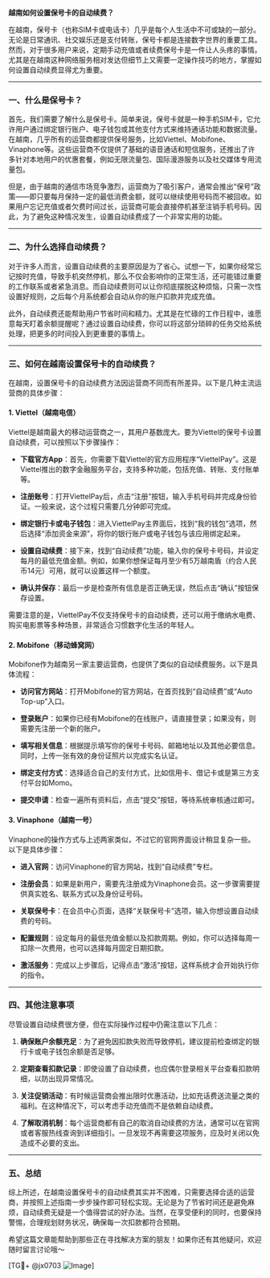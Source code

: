 **越南如何设置保号卡的自动续费？**

在越南，保号卡（也称SIM卡或电话卡）几乎是每个人生活中不可或缺的一部分。无论是日常通讯、社交娱乐还是支付转账，保号卡都是连接数字世界的重要工具。然而，对于很多用户来说，定期手动充值或者续费保号卡是一件让人头疼的事情。尤其是在越南这种网络服务相对发达但细节上又需要一定操作技巧的地方，掌握如何设置自动续费显得尤为重要。

---

### 一、什么是保号卡？

首先，我们需要了解什么是保号卡。简单来说，保号卡就是一种手机SIM卡，它允许用户通过绑定银行账户、电子钱包或其他支付方式来维持通话功能和数据流量。在越南，几乎所有的运营商都提供保号服务，比如Viettel、Mobifone、Vinaphone等。这些运营商不仅提供了基础的语音通话和短信服务，还推出了许多针对本地用户的优惠套餐，例如无限流量包、国际漫游服务以及社交媒体专用流量包。

但是，由于越南的通信市场竞争激烈，运营商为了吸引客户，通常会推出“保号”政策——即只要每月保持一定的最低消费金额，就可以继续使用号码而不被回收。如果用户忘记充值或者欠费时间过长，运营商可能会直接停机甚至注销手机号码。因此，为了避免这种情况发生，设置自动续费成了一个非常实用的功能。

---

### 二、为什么选择自动续费？

对于许多人而言，设置自动续费的主要原因是为了省心。试想一下，如果你经常忘记按时充值，导致手机突然停机，那么不仅会影响你的正常生活，还可能错过重要的工作联系或者紧急消息。而自动续费则可以让你彻底摆脱这种烦恼，只需一次性设置好规则，之后每个月系统都会自动从你的账户扣款并完成充值。

此外，自动续费还能帮助用户节省时间和精力。尤其是在忙碌的工作日程中，谁愿意每天盯着余额提醒呢？通过设置自动续费，你可以将这部分琐碎的任务交给系统处理，把更多的时间投入到更重要的事情上。

---

### 三、如何在越南设置保号卡的自动续费？

在越南，设置保号卡的自动续费方法因运营商不同而有所差异。以下是几种主流运营商的具体步骤：

#### 1. Viettel（越南电信）

Viettel是越南最大的移动运营商之一，其用户基数庞大。要为Viettel的保号卡设置自动续费，可以按照以下步骤操作：

- **下载官方App**：首先，你需要下载Viettel的官方应用程序“ViettelPay”。这是Viettel推出的数字金融服务平台，支持多种功能，包括充值、转账、支付账单等。
  
- **注册账号**：打开ViettelPay后，点击“注册”按钮，输入手机号码并完成身份验证。一般来说，这个过程只需要几分钟即可完成。

- **绑定银行卡或电子钱包**：进入ViettelPay主界面后，找到“我的钱包”选项，然后选择“添加资金来源”，将你的银行账户或电子钱包与该应用绑定起来。

- **设置自动续费**：接下来，找到“自动续费”功能，输入你的保号卡号码，并设定每月的最低充值金额。例如，如果你想保证每月至少有5万越南盾（约合人民币14元）可用，就可以设置这样一个额度。

- **确认并保存**：最后一步是检查所有信息是否正确无误，然后点击“确认”按钮保存设置。

需要注意的是，ViettelPay不仅支持保号卡的自动续费，还可以用于缴纳水电费、购买电影票等多种场景，非常适合习惯数字化生活的年轻人。

#### 2. Mobifone（移动蜂窝网）

Mobifone作为越南另一家主要运营商，也提供了类似的自动续费服务。以下是具体流程：

- **访问官方网站**：打开Mobifone的官方网站，在首页找到“自动续费”或“Auto Top-up”入口。

- **登录账户**：如果你已经有Mobifone的在线账户，请直接登录；如果没有，则需要先注册一个新的账户。

- **填写相关信息**：根据提示填写你的保号卡号码、邮箱地址以及其他必要信息。同时，上传一张有效的身份证照片以完成实名认证。

- **绑定支付方式**：选择适合自己的支付方式，比如信用卡、借记卡或是第三方支付平台如Momo。

- **提交申请**：检查一遍所有资料后，点击“提交”按钮，等待系统审核通过即可。

#### 3. Vinaphone（越南一号）

Vinaphone的操作方式与上述两家类似，不过它的官网界面设计稍显复杂一些。以下是具体步骤：

- **进入官网**：访问Vinaphone的官方网站，找到“自动续费”专栏。

- **注册会员**：如果是新用户，需要先注册成为Vinaphone会员。这一步骤需要提供真实姓名、联系方式以及身份证号码。

- **关联保号卡**：在会员中心页面，选择“关联保号卡”选项，输入你想设置自动续费的号码。

- **配置规则**：设定每月的最低充值金额以及扣款周期。例如，你可以选择每周一扣除一次费用，也可以选择每月固定日期扣款。

- **激活服务**：完成以上步骤后，记得点击“激活”按钮，这样系统才会开始执行你的指令。

---

### 四、其他注意事项

尽管设置自动续费很方便，但在实际操作过程中仍需注意以下几点：

1. **确保账户余额充足**：为了避免因扣款失败而导致停机，建议提前检查绑定的银行卡或电子钱包余额是否足够。

2. **定期查看扣款记录**：即使设置了自动续费，也应偶尔登录相关平台查看扣款明细，以防出现异常情况。

3. **关注促销活动**：有时候运营商会推出限时优惠活动，比如充话费送流量之类的福利。在这种情况下，可以考虑手动充值而不是依赖自动续费。

4. **了解取消机制**：每个运营商都有自己的取消自动续费的方法，通常可以在官网或者客服热线查询到详细指引。一旦发现不再需要这项服务，应及时关闭以免造成不必要的支出。

---

### 五、总结

综上所述，在越南设置保号卡的自动续费其实并不困难，只需要选择合适的运营商，并按照上述指南一步步操作即可轻松实现。无论是为了节省时间还是避免麻烦，自动续费无疑是一个值得尝试的好办法。当然，在享受便利的同时，也要保持警惕，合理规划财务状况，确保每一次扣款都符合预期。

希望这篇文章能帮助到那些正在寻找解决方案的朋友！如果你还有其他疑问，欢迎随时留言讨论哦～

[TG💪+ @jx0703 ![Image](https://github.com/user-attachments/assets/dbca1d08-cadb-493c-b0ec-ad6f7a83f270)]